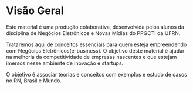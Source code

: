 
# Visão Geral

Este material é uma produção colaborativa, desenvolvida pelos alunos da disciplina de Negócios Eletrônicos e Novas Mídias do PPGCTI da UFRN. 

Trataremos aqui de conceitos essenciais para quem esteja empreendendo com Negócios Eletrônicos(e-business). 
O objetivo deste material é ajudar na melhoria da competitividade de empresas nascentes e que estejam imersos nesse ambiente de inovação e startups. 

O objetivo é associar teorias e conceitos com exemplos e estudo de casos no RN, Brasil e Mundo.

